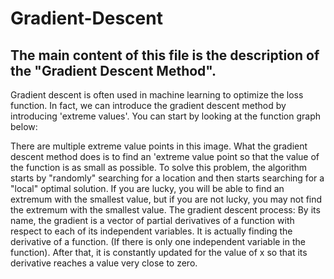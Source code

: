 Gradient-Descent
=================
The main content of this file is the description of the "Gradient Descent Method".
---------------------------------------------------------------------------------
Gradient descent is often used in machine learning to optimize the loss function. In fact, we can introduce the gradient descent method by introducing 'extreme values'. You can start by looking at the function graph below:

There are multiple extreme value points in this image. What the gradient descent method does is to find an 'extreme value point so that the value of the function is as small as possible. To solve this problem, the algorithm starts by "randomly" searching for a location and then starts searching for a "local" optimal solution. If you are lucky, you will be able to find an extremum with the smallest value, but if you are not lucky, you may not find the extremum with the smallest value.
The gradient descent process:
By its name, the gradient is a vector of partial derivatives of a function with respect to each of its independent variables. It is actually finding the derivative of a function. (If there is only one independent variable in the function).
After that, it is constantly updated for the value of x so that its derivative reaches a value very close to zero.
